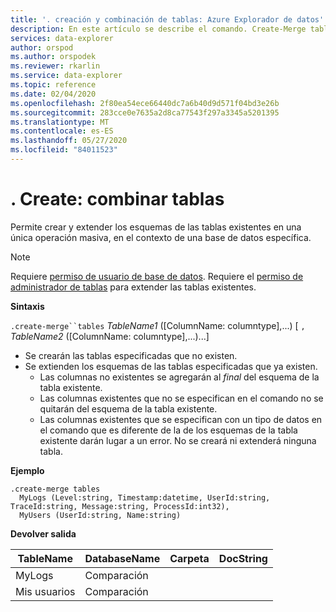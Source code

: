 ```yaml
---
title: '. creación y combinación de tablas: Azure Explorador de datos'
description: En este artículo se describe el comando. Create-Merge tables en Azure Explorador de datos.
services: data-explorer
author: orspod
ms.author: orspodek
ms.reviewer: rkarlin
ms.service: data-explorer
ms.topic: reference
ms.date: 02/04/2020
ms.openlocfilehash: 2f80ea54ece66440dc7a6b40d9d571f04bd3e26b
ms.sourcegitcommit: 283cce0e7635a2d8ca77543f297a3345a5201395
ms.translationtype: MT
ms.contentlocale: es-ES
ms.lasthandoff: 05/27/2020
ms.locfileid: "84011523"
---
```

# <a name="create-merge-tables"></a>. Create: combinar tablas

Permite crear y extender los esquemas de las tablas existentes en una única operación masiva, en el contexto de una base de datos específica.

> [!NOTE]
> Requiere [permiso de usuario de base de datos](../management/access-control/role-based-authorization.md).
> Requiere el [permiso de administrador de tablas](../management/access-control/role-based-authorization.md) para extender las tablas existentes.

**Sintaxis**

`.create-merge``tables` *TableName1* ([ColumnName: columntype],...) [ `,` *TableName2* ([ColumnName: columntype],...)...]

* Se crearán las tablas especificadas que no existen.
* Se extienden los esquemas de las tablas especificadas que ya existen.
    * Las columnas no existentes se agregarán al _final_ del esquema de la tabla existente.
    * Las columnas existentes que no se especifican en el comando no se quitarán del esquema de la tabla existente.
    * Las columnas existentes que se especifican con un tipo de datos en el comando que es diferente de la de los esquemas de la tabla existente darán lugar a un error. No se creará ni extenderá ninguna tabla.

**Ejemplo**

```kusto
.create-merge tables 
  MyLogs (Level:string, Timestamp:datetime, UserId:string, TraceId:string, Message:string, ProcessId:int32),
  MyUsers (UserId:string, Name:string)
```

**Devolver salida**

| TableName | DatabaseName  | Carpeta | DocString |
|-----------|---------------|--------|-----------|
| MyLogs    | Comparación |        |           |
| Mis usuarios   | Comparación |        |           |
